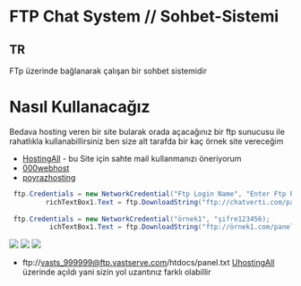 # FTP Chat System // Sohbet-Sistemi

## TR
FTp üzerinde bağlanarak çalışan bir sohbet sistemidir 

# Nasıl Kullanacağız 

Bedava hosting veren bir site bularak orada açacağınız bir ftp sunucusu ile rahatlıkla kullanabillirsiniz ben size alt tarafda bir kaç örnek site vereceğim 

- [HostingAll](http://www.uhostall.com) -  bu Site için sahte mail kullanmanızı öneriyorum 
- [000webhost](https://tr.000webhost.com)
- [poyrazhosting](https://www.poyrazhosting.com.tr)

```C#
 ftp.Credentials = new NetworkCredential("Ftp Login Name", "Enter Ftp Password"); 
         richTextBox1.Text = ftp.DownloadString("ftp://chatverti.com/panel.txt");
         
 ftp.Credentials = new NetworkCredential("örnek1", "şifre123456); 
          ichTextBox1.Text = ftp.DownloadString("ftp://örnek1.com/panel.txt"); 

```
<img src="https://cdn.discordapp.com/attachments/556828295941980170/721351662395981895/unknown.png"/>  
<img src="https://cdn.discordapp.com/attachments/556828295941980170/721351718591528990/unknown.png"/>
<img src="https://cdn.discordapp.com/attachments/556828295941980170/721351790523711558/unknown.png"/>

- ftp://vasts_999999@ftp.vastserve.com/htdocs/panel.txt [UhostingAll](http://www.uhostall.com) üzerinde açıldı 
yani sizin yol uzantınız farklı olabillir 
